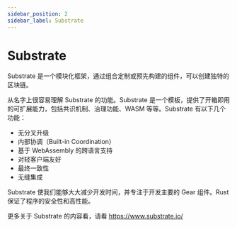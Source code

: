 ```yaml
---
sidebar_position: 2
sidebar_label: Substrate
---
```


# Substrate


Substrate 是一个模块化框架，通过组合定制或预先构建的组件，可以创建独特的区块链。

从名字上很容易理解 Substrate 的功能。Substrate 是一个模板，提供了开箱即用的可扩展能力，包括共识机制、治理功能、WASM 等等。Substrate 有以下几个功能：

- 无分叉升级
- 内部协调（Built-in Coordination）
- 基于 WebAssembly 的跨语言支持
- 对轻客户端友好
- 最终一致性
- 无缝集成

Substrate 使我们能够大大减少开发时间，并专注于开发主要的 Gear 组件。Rust 保证了程序的安全性和高性能。

更多关于 Substrate 的内容看，请看 https://www.substrate.io/
